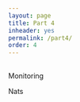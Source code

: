 ```yaml
---
layout: page
title: Part 4
inheader: yes
permalink: /part4/
order: 4
---
```


## ##

Monitoring

Nats